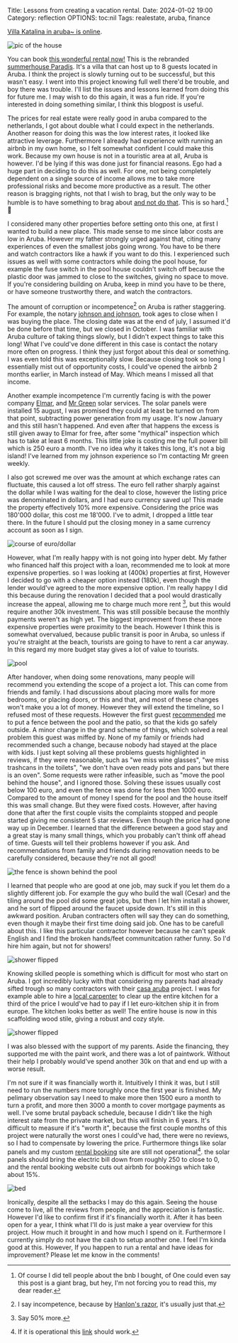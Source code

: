 Title: Lessons from creating a vacation rental.
Date: 2024-01-02 19:00 
Category: reflection
OPTIONS: toc:nil
Tags: realestate, aruba, finance

[Villa Katalina in aruba~ is online](https://www.airbnb.nl/jappie-aruba).

![pic of the house](/images/2024/katalina.jpeg)

You can book [this wonderful rental now!](https://www.airbnb.nl/jappie-aruba)
This is the rebranded [summerhouse Paradis]({filename}/summerhouse-paradis.md).
It's a villa that can host up to 8 guests located in Aruba.
I think the project is slowly turning out to be successful,
but this wasn't easy.
I went into this project knowing full well there'd be trouble,
and boy there was trouble.
I'll list the issues and lessons learned from doing this for future me.
I may wish to do this again, it was a fun ride.
If you're interested in doing something similar, I think this blogpost
is useful.

The prices for real estate 
were really good in aruba compared to the netherlands,
I got about double what I could expect in the netherlands.
Another reason for doing this was the low interest rates, 
it looked like attractive leverage.
Furthermore I already had experience with running an airbnb in my own home, 
so I felt somewhat confident I could make this work.
Because my own house is not in a touristic area at all, Aruba is however.
I'd be lying if this was done just for financial reasons.
Ego had a huge part in deciding to do this as well.
For one, not being completely dependent on a single source of income
allows me to take more professional risks and become more productive as a result.
The other reason is bragging rights, not that I wish to brag, 
but the only way to be humble is to have something to brag about [and not do that](https://www.youtube.com/watch?v=S-huj6EL3A4).
This is so hard.[^ego] 😬

[^ego]: Of course I did tell people about the bnb I bought, of 
        One could even say this post is a giant brag, but hey, I'm not forcing you to read this,
        my dear reader.

I considered many other properties before setting onto this one,
at first I wanted to build a new place.
This made sense to me since labor costs are low in Aruba.
However my father strongly urged against that, citing many experiences
of even the smallest jobs going wrong.
You have to be there and watch contractors like a hawk if you want to do this.
I experienced such issues as well with some contractors while doing the pool house,
for example the fuse switch in the pool house couldn't switch off because
the plastic door was jammed to close to the switches, giving no space to move. 
If you're considering building on Aruba, 
keep in mind you have to be there, or have someone trustworthy there, 
and watch the contractors.

The amount of corruption or incompetence[^incompetence] on Aruba is rather staggering.
For example, 
the notary [johnson and johnson](https://www.johnsonnotary.com/),
took ages to close when I was buying the place.
The closing date was at the end of july,
I assumed it'd be done before that time,
but we closed in October.
I was familiar with Aruba culture of taking things slowly,
but I didn't expect things to take this long!
What I've could've done different in this case is contact the notary
more often on progress.
I think they just forgot about this deal or something.
I was even told this was exceptionally slow.
Because closing took so long I essentially mist out of opportunity costs,
I could've opened the airbnb 2 months earlier, in March instead of May.
Which means I missed all that income.

[^incompetence]: I say incompetence, because by [Hanlon's razor](https://en.wikipedia.org/wiki/Hanlon%27s_razor), it's usually just that.

Another example incompetence I'm currently facing is with the power company [Elmar](https://www.elmar.aw/),
and [Mr Green](https://mistergreenaruba.com/) solar services.
The solar panels were installed 15 august, I was promised they
could at least be turned on from that point, 
subtracting power generation from my usage.
It's now January and this still hasn't happened.
And even after that happens the excess is still given away
to Elmar for free, after some "mythical" inspection which
has to take at least 6 months.
This little joke is costing me the full power bill which is 250 euro a month.
I've no idea why it takes this long, it's not a big island!
I've learned from my johnson experience so I'm contacting Mr green
weekly.

I also got screwed me over was the amount at 
which exchange rates can fluctuate,
this caused a lot off stress.
The euro fell rather sharply against the dollar while I was waiting
for the deal to close,
however the listing price was denominated in dollars,
and I had euro currency saved up!
This made the property effectively 10% more expensive.
Considering the price was 180'000 dollar, this cost me 18'000.
I've to admit, I dropped a little tear there.
In the future I should put the closing money 
in a same currency account as soon as I sign.

![course of euro/dollar](/images/2023/course.png)

However, what I'm really happy with is not going into hyper debt.
My father who financed half this project with a loan, recommended me to
look at more expensive properties.
so I was looking at (400k) properties at first, 
However I decided to go with a cheaper option instead (180k),
even though the lender would've agreed to the more expensive option.
I'm really happy I did this because during the renovation
I decided that a pool would drastically increase the
appeal, allowing me to charge much more rent [^more],
but this would require another 30k investment.
This was still possible because the monthly payments weren't as high yet.
The biggest improvement from these more expensive properties 
were proximity to the beach.
However I think this is somewhat overvalued,
because public transit is poor in Aruba, 
so unless if you're straight at the beach,
tourists are going to have to rent a car anyway.
In this regard my more budget stay gives a lot of value to tourists.

[^more]: Say 50% more.

![pool](/images/2024/skilled.jpeg)

After handover, when doing some renovations,
many people will recommend you extending the scope of a project a lot.
This can come from friends and family.
I had discussions about placing more walls for more bedrooms, or placing doors,
or this and that, and most of these changes won't make you a lot of money.
However they will extend the timeline, so I refused most of these requests.
However the first guest [recommended](https://www.airbnb.nl/progress/reviews/details/921014041531665037) 
me to put a fence between the pool 
and the patio, so that the kids go safely outside.
A minor change in the grand scheme of things, 
which solved a real problem this guest was miffed by.
None of my family or friends had recommended such a change, 
because nobody had stayed at the place with kids.
I just kept solving all these problems guests highlighted in reviews,
if they were reasonable, such as
"we miss wine glasses", "we miss trashcans in the toilets", 
"we don't have oven ready pots and pans but there is an oven".
Some requests were rather infeasible, such as "move the pool behind the house", and I ignored those.
Solving these issues usually cost below 100 euro, and even the fence was done for less then 1000 euro.
Compared to the amount of money I spend for the pool and the house itself this was small change.
But they were fixed costs.
However, after having done that after the first couple visits the complaints
stopped and people started giving me consistent 5 star reviews.
Even though the price had gone way up in December.
I learned that the difference between a good stay and a great stay
is many small things, which you probably can't think off ahead of time.
Guests will tell their problems however if you ask.
And recommendations from family and friends during renovation needs to be 
carefully considered, because they're not all good!

![the fence is shown behind the pool](/images/2024/fence.jpeg)

I learned that people who are good at one job,
may suck if you let them do a slightly different job.
For example the guy who build the
wall (Cesar) and the tiling around the pool
did some great jobs, but then I let him install a shower,
and he sort of flipped around the faucet upside down.
It's still in this awkward position.
Aruban contracters often will say they can do something,
even though it maybe their first time doing said job.
One has to be carefull about this.
I like this particular contractor however because he can't speak English
and I find the broken hands/feet communitcation rather funny.
So I'd hire him again, but not for showers!

![shower flipped](/images/2024/douche.jpeg)

Knowing skilled people 
is something which is difficult for most who start on Aruba.
I got incredibly lucky with that considering my
parents had already sifted trough so many contractors with their [casa aruba](https://www.casaaruba.info/) 
project.
I was for example able to hire a [local carpenter](https://www.facebook.com/steigerhoutaruba/)
to clear up the entire kitchen for a third of the price I would've had 
to pay if I let euro-kitchen ship it in from europe.
The kitchen looks better as well!
The entire house is now in this scaffolding wood
stile, giving a robust and cozy style.

![shower flipped](/images/2024/kitchen-2.jpeg)

I was also blessed with the support of my parents.
Aside the financing, they supported me with the paint work,
and there was a lot of paintwork.
Without their help I probably would've spend another 30k on that
and end up with a worse result.

I'm not sure if it was financially worth it.
Intuitively I think it was, but I still need to run the numbers more torughly once the first year is finished. 
My pelimary observation say I need
to make more then 1500 euro a month to turn a profit,
and more then 3000 a month to cover mortgage payments as well.
I've some brutal payback schedule, 
because I didn't like the high interest rate from the private market,
but this will finish in 6 years.
It's difficult to measure if it's "worth it",
because the first couple months of this project were naturally the worst 
ones I could've had, there were no reviews, 
so I had to compensate by lowering the price.
Furthermore things like solar panels and my custom 
[rental booking](https://github.com/jappeace/rentals/)
site are still not operational[^link].
the solar panels should bring the electric bill down from roughly
250 to close to 0, and the rental booking website cuts out
airbnb for bookings which take about 15%.

[^link]: If it is operational this [link](https://rental.jappie.me) should work.

![bed](/images/2024/bed.jpeg)

Ironically, despite all the setbacks I may do this again.
Seeing the house come to live, all the reviews from people,
and the appreciation is fantastic.
However I'd like to confirm first if it's financially worth it.
After it has been open for a year, 
I think what I'll do is just make a year overview for this project.
How much it brought in and how much I spend on it.
Furthermore I currently simply do not have the cash to setup another
one.
I feel I'm kinda good at this.
However, If you happen to run a rental and have ideas for improvement? 
Please let me know in the comments!
